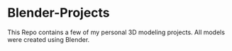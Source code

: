 # Blender-Projects

This Repo contains a few of my personal 3D modeling projects.
All models were created using Blender.

